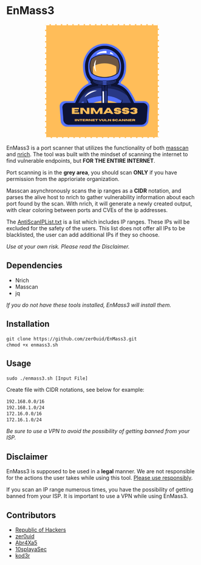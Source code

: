 # EnMass3

<p align="center">
    <img src="./images/enm3_GH_readme.png" alt="EnMass3 Logo"/>
</p>

EnMass3 is a port scanner that utilizes the functionality of both [masscan](https://github.com/robertdavidgraham/masscan) and [nrich](https://gitlab.com/shodan-public/nrich). The tool was built with the mindset of scanning the internet to find vulnerable endpoints, but **FOR THE ENTIRE INTERNET**.

Port scanning is in the **grey area**, you should scan **ONLY** if you have permission from the apprioriate organization.

Masscan asynchronously scans the ip ranges as a **CIDR** notation, and parses the alive host to nrich to gather vulnerability information about each port found by the scan. With nrich, it will generate a newly created output, with clear coloring between ports and CVEs of the ip addresses.

The [AntiScanIPList.txt](./files/AntiScanIPList.txt) is a list which includes IP ranges. These IPs will be excluded for the safety of the users. This list does not offer all IPs to be blacklisted, the user can add additional IPs if they so choose.

_Use at your own risk. Please read the Disclaimer._

## Dependencies

- Nrich
- Masscan
- jq

_If you do not have these tools installed, EnMass3 will install them._

## Installation

```shell
git clone https://github.com/zer0uid/EnMass3.git
chmod +x enmass3.sh
```

## Usage

`sudo ./enmass3.sh [Input File]`

Create file with CIDR notations, see below for example:

```ascii
192.168.0.0/16
192.168.1.0/24
172.16.0.0/16
172.16.1.0/24
```

_Be sure to use a VPN to avoid the possibility of getting banned from your ISP._

## Disclaimer

EnMass3 is supposed to be used in a **legal** manner. We are not responsible for the actions the user takes while using this tool. [Please use responsibly](./files/ethics_and_legality_of_port_scanning.md).

If you scan an IP range numerous times, you have the possibility of getting banned from your ISP. It is important to use a VPN while using EnMass3.

## Contributors

- [Republic of Hackers](https://discord.com/invite/repofhackers)
- [zer0uid](https://github.com/zer0uid)
- [Abr4Xa5](https://github.com/AbraXa5)
- [10splayaSec](https://github.com/10splayaSec)
- [kod3r](https://github.com/abhay-khattar)
